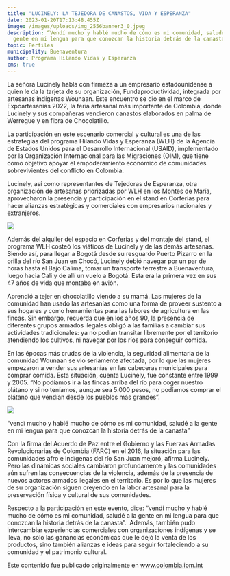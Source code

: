 ```yaml
---
title: "LUCINELY: LA TEJEDORA DE CANASTOS, VIDA Y ESPERANZA"
date: 2023-01-20T17:13:48.455Z
image: /images/uploads/img_2556banner3_0.jpeg
description: “Vendí mucho y hablé mucho de cómo es mi comunidad, saludé a la
  gente en mi lengua para que conozcan la historia detrás de la canasta”
topic: Perfiles
municipality: Buenaventura
author: Programa Hilando Vidas y Esperanza
cms: true
---
```

La señora Lucinely habla con firmeza a un empresario estadounidense a quien le da la tarjeta de su organización, Fundaproductividad, integrada por artesanas indígenas Wounaan. Este encuentro se dio en el marco de Expoartesanías 2022, la feria artesanal más importante de Colombia, donde Lucinely y sus compañeras vendieron canastos elaborados en palma de Werregue y en fibra de Chocolatillo.  

La participación en este escenario comercial y cultural es una de las estrategias del programa Hilando Vidas y Esperanza (WLH) de la Agencia de Estados Unidos para el Desarrollo Internacional (USAID), implementado por la Organización Internacional para las Migraciones (OIM), que tiene como objetivo apoyar el empoderamiento económico de comunidades sobrevivientes del conflicto en Colombia. 

Lucinely, así como representantes de Tejedoras de Esperanza, otra organización de artesanas priorizadas por WLH en los Montes de María, aprovecharon la presencia y participación en el stand en Corferias para hacer alianzas estratégicas y comerciales con empresarios nacionales y extranjeros.

[![](https://colombia.iom.int/sites/g/files/tmzbdl1011/files/styles/large/public/stories/IMG_2477%20Banner%282%29.jpg?h=02181e19&itok=UObWnvSh)](https://colombia.iom.int/sites/g/files/tmzbdl1011/files/styles/max_1300x1300/public/stories/IMG_2477%20Banner%282%29.jpg?itok=3P1rTt6o "Lucinely: la tejedora de canastos, vida y esperanza > Contents")

Además del alquiler del espacio en Corferias y del montaje del stand, el programa WLH costeó los viáticos de Lucinely y de las demás artesanas. Siendo así, para llegar a Bogotá desde su resguardo Puerto Pizarro en la orilla del río San Juan en Chocó, Lucinely debió navegar por un par de horas hasta el Bajo Calima, tomar un transporte terrestre a Buenaventura, luego hacia Cali y de allí un vuelo a Bogotá. Esta era la primera vez en sus 47 años de vida que montaba en avión.  

Aprendió a tejer en chocolatillo viendo a su mamá. Las mujeres de la comunidad han usado las artesanías como una forma de proveer sustento a sus hogares y como herramientas para las labores de agricultura en las fincas. Sin embargo, recuerda que en los años 90, la presencia de diferentes grupos armados ilegales obligó a las familias a cambiar sus actividades tradicionales: ya no podían transitar libremente por el territorio atendiendo los cultivos, ni navegar por los ríos para conseguir comida. 

En las épocas más crudas de la violencia, la seguridad alimentaria de la comunidad Wounaan se vio seriamente afectada, por lo que las mujeres empezaron a vender sus artesanías en las cabeceras municipales para comprar comida. Esta situación, cuenta Lucinely, fue constante entre 1999 y 2005. “No podíamos ir a las fincas arriba del río para coger nuestro plátano y si no teníamos, aunque sea 5.000 pesos, no podíamos comprar el plátano que vendían desde los pueblos más grandes”.

[![](https://colombia.iom.int/sites/g/files/tmzbdl1011/files/styles/large/public/stories/IMG_2556Banner3_0.jpg?h=4909ec3e&itok=9lJ5Zet5)](https://colombia.iom.int/sites/g/files/tmzbdl1011/files/styles/max_1300x1300/public/stories/IMG_2556Banner3_0.jpg?itok=d5mrCZoc "Lucinely: la tejedora de canastos, vida y esperanza > Contents")

“vendí mucho y hablé mucho de cómo es mi comunidad, saludé a la gente en mi lengua para que conozcan la historia detrás de la canasta”

Con la firma del Acuerdo de Paz entre el Gobierno y las Fuerzas Armadas Revolucionarias de Colombia (FARC) en el 2016, la situación para las comunidades afro e indígenas del río San Juan mejoró, afirma Lucinely. Pero las dinámicas sociales cambiaron profundamente y las comunidades aún sufren las consecuencias de la violencia, además de la presencia de nuevos actores armados ilegales en el territorio. Es por lo que las mujeres de su organización siguen creyendo en la labor artesanal para la preservación física y cultural de sus comunidades. 

Respecto a la participación en este evento, dice: “vendí mucho y hablé mucho de cómo es mi comunidad, saludé a la gente en mi lengua para que conozcan la historia detrás de la canasta”.  Además, también pudo intercambiar experiencias comerciales con organizaciones indígenas y se lleva, no solo las ganancias económicas que le dejó la venta de los productos, sino también alianzas e ideas para seguir fortaleciendo a su comunidad y el patrimonio cultural.

Este contenido fue publicado originalmente en www.colombia.iom.int